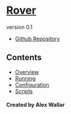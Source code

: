 # [Rover]()
version 0.1

- [Github Repository](http://github.com/wallarelvo/rover/)

## Contents 
- [Overview]()
- [Running](#docs/running)
- [Configuration](#docs/configuration)
- [Scripts](#docs/scripts)

#### Created by Alex Wallar
